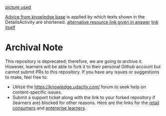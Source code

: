 [picture used](https://pixabay.com/illustrations/books-library-education-knowledge-5430104/)

[Advice from knowledge base](https://knowledge.udacity.com/questions/45466) is applied by which texts shown in the DetailsActivity are shortened.
[alternative resource link given in answer](https://knowledge.udacity.com/questions/42148)
[link itself](https://raw.githubusercontent.com/SuperAwesomeness/XYZReader/master/data.json)




 # Archival Note 
 This repository is deprecated; therefore, we are going to archive it. However, learners will be able to fork it to their personal Github account but cannot submit PRs to this repository. If you have any issues or suggestions to make, feel free to: 
- Utilize the https://knowledge.udacity.com/ forum to seek help on content-specific issues. 
- Submit a support ticket along with the link to your forked repository if (learners are) blocked for other reasons. Here are the links for the [retail consumers](https://udacity.zendesk.com/hc/en-us/requests/new) and [enterprise learners](https://udacityenterprise.zendesk.com/hc/en-us/requests/new?ticket_form_id=360000279131).